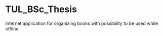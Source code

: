 # TUL_BSc_Thesis
Internet application for organizing books with possibility to be used while offline
